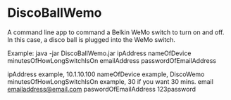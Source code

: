 # DiscoBallWemo
A command line app to command a Belkin WeMo switch to turn on and off. In this case, a disco ball is plugged into the WeMo switch. 

Example:
java -jar DiscoBallWemo.jar ipAddress nameOfDevice minutesOfHowLongSwitchIsOn emailAddress passwordOfEmailAddress

ipAddress example, 10.1.10.100
nameOfDevice example, DiscoWemo
minutesOfHowLongSwitchIsOn example, 30 if you want 30 mins. 
email emailaddress@email.com
paswordOfEmailAddress 123password
